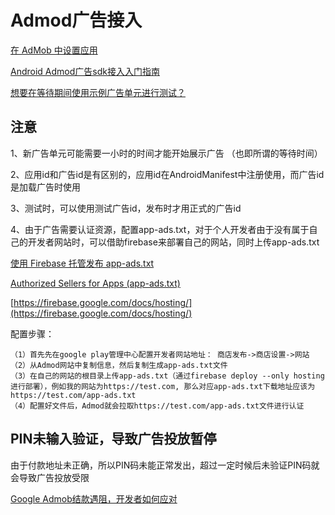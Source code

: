 # Admod广告接入

[在 AdMob 中设置应用](https://support.google.com/admob/answer/2773509)

[Android Admod广告sdk接入入门指南](https://developers.google.com/admob/android/quick-start?hl=zh-CN#import_the_mobile_ads_sdk)

[想要在等待期间使用示例广告单元进行测试？](https://developers.google.com/admob/android/test-ads)


## 注意

1、新广告单元可能需要一小时的时间才能开始展示广告  （也即所谓的等待时间）

2、应用id和广告id是有区别的，应用id在AndroidManifest中注册使用，而广告id是加载广告时使用

3、测试时，可以使用测试广告id，发布时才用正式的广告id

4、由于广告需要认证资源，配置app-ads.txt，对于个人开发者由于没有属于自己的开发者网站时，可以借助firebase来部署自己的网站，同时上传app-ads.txt

[使用 Firebase 托管发布 app-ads.txt](https://support.google.com/admob/answer/9820295?hl=zh-Hans)

[Authorized Sellers for Apps (app-ads.txt) ](https://developers.google.com/admob/android/app-ads#firebase)

[https://firebase.google.com/docs/hosting/](https://firebase.google.com/docs/hosting/)

配置步骤：

    （1）首先先在google play管理中心配置开发者网站地址： 商店发布->商店设置->网站
    （2）从Admod网站中复制信息，然后复制生成app-ads.txt文件
    （3）在自己的网站的根目录上传app-ads.txt（通过firebase deploy --only hosting 进行部署），例如我的网站为https://test.com, 那么对应app-ads.txt下载地址应该为https://test.com/app-ads.txt
    （4）配置好文件后，Admod就会拉取https://test.com/app-ads.txt文件进行认证
    
## PIN未输入验证，导致广告投放暂停

由于付款地址未正确，所以PIN码未能正常发出，超过一定时候后未验证PIN码就会导致广告投放受限

[Google Admob结款遇阻，开发者如何应对](https://www.jianshu.com/p/12db7381433c)
     

